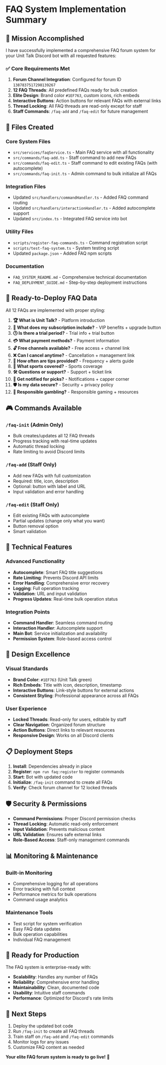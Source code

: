 # FAQ System Implementation Summary

## 🎯 Mission Accomplished

I have successfully implemented a comprehensive FAQ forum system for your Unit Talk Discord bot with all requested features:

### ✅ Core Requirements Met

1. **Forum Channel Integration**: Configured for forum ID `1387837517298139267`
2. **12 FAQ Threads**: All predefined FAQs ready for bulk creation
3. **Elite Design**: Brand color `#1EF763`, custom icons, rich embeds
4. **Interactive Buttons**: Action buttons for relevant FAQs with external links
5. **Thread Locking**: All FAQ threads are read-only except for staff
6. **Staff Commands**: `/faq-add` and `/faq-edit` for future management

## 📁 Files Created

### Core System Files
- `src/services/faqService.ts` - Main FAQ service with all functionality
- `src/commands/faq-add.ts` - Staff command to add new FAQs
- `src/commands/faq-edit.ts` - Staff command to edit existing FAQs (with autocomplete)
- `src/commands/faq-init.ts` - Admin command to bulk initialize all FAQs

### Integration Files
- Updated `src/handlers/commandHandler.ts` - Added FAQ command routing
- Updated `src/handlers/interactionHandler.ts` - Added autocomplete support
- Updated `src/index.ts` - Integrated FAQ service into bot

### Utility Files
- `scripts/register-faq-commands.ts` - Command registration script
- `scripts/test-faq-system.ts` - System testing script
- Updated `package.json` - Added FAQ npm scripts

### Documentation
- `FAQ_SYSTEM_README.md` - Comprehensive technical documentation
- `FAQ_DEPLOYMENT_GUIDE.md` - Step-by-step deployment instructions

## 🚀 Ready-to-Deploy FAQ Data

All 12 FAQs are implemented with proper styling:

1. **🏆 What is Unit Talk?** - Platform introduction
2. **💎 What does my subscription include?** - VIP benefits + upgrade button
3. **🕒 Is there a trial period?** - Trial info + trial button
4. **💳 What payment methods?** - Payment information
5. **🔓 Free channels available?** - Free access + channel link
6. **❌ Can I cancel anytime?** - Cancellation + management link
7. **📅 How often are tips provided?** - Frequency + alerts guide
8. **🏈 What sports covered?** - Sports coverage
9. **🛠️ Questions or support?** - Support + ticket link
10. **🔔 Get notified for picks?** - Notifications + capper corner
11. **🛡️ Is my data secure?** - Security + privacy policy
12. **🧠 Responsible gambling?** - Responsible gaming + resources

## 🎮 Commands Available

### `/faq-init` (Admin Only)
- Bulk creates/updates all 12 FAQ threads
- Progress tracking with real-time updates
- Automatic thread locking
- Rate limiting to avoid Discord limits

### `/faq-add` (Staff Only)
- Add new FAQs with full customization
- Required: title, icon, description
- Optional: button with label and URL
- Input validation and error handling

### `/faq-edit` (Staff Only)
- Edit existing FAQs with autocomplete
- Partial updates (change only what you want)
- Button removal option
- Smart validation

## 🔧 Technical Features

### Advanced Functionality
- **Autocomplete**: Smart FAQ title suggestions
- **Rate Limiting**: Prevents Discord API limits
- **Error Handling**: Comprehensive error recovery
- **Logging**: Full operation tracking
- **Validation**: URL and input validation
- **Progress Updates**: Real-time bulk operation status

### Integration Points
- **Command Handler**: Seamless command routing
- **Interaction Handler**: Autocomplete support
- **Main Bot**: Service initialization and availability
- **Permission System**: Role-based access control

## 🎨 Design Excellence

### Visual Standards
- **Brand Color**: `#1EF763` (Unit Talk green)
- **Rich Embeds**: Title with icon, description, timestamp
- **Interactive Buttons**: Link-style buttons for external actions
- **Consistent Styling**: Professional appearance across all FAQs

### User Experience
- **Locked Threads**: Read-only for users, editable by staff
- **Clear Navigation**: Organized forum structure
- **Action Buttons**: Direct links to relevant resources
- **Responsive Design**: Works on all Discord clients

## 📋 Deployment Steps

1. **Install**: Dependencies already in place
2. **Register**: `npm run faq:register` to register commands
3. **Start**: Bot with updated code
4. **Initialize**: `/faq-init` command to create all FAQs
5. **Verify**: Check forum channel for 12 locked threads

## 🛡️ Security & Permissions

- **Command Permissions**: Proper Discord permission checks
- **Thread Locking**: Automatic read-only enforcement
- **Input Validation**: Prevents malicious content
- **URL Validation**: Ensures safe external links
- **Role-Based Access**: Staff-only management commands

## 📊 Monitoring & Maintenance

### Built-in Monitoring
- Comprehensive logging for all operations
- Error tracking with full context
- Performance metrics for bulk operations
- Command usage analytics

### Maintenance Tools
- Test script for system verification
- Easy FAQ data updates
- Bulk operation capabilities
- Individual FAQ management

## 🎉 Ready for Production

The FAQ system is enterprise-ready with:
- **Scalability**: Handles any number of FAQs
- **Reliability**: Comprehensive error handling
- **Maintainability**: Clean, documented code
- **Usability**: Intuitive staff commands
- **Performance**: Optimized for Discord's rate limits

## 🚀 Next Steps

1. Deploy the updated bot code
2. Run `/faq-init` to create all FAQ threads
3. Train staff on `/faq-add` and `/faq-edit` commands
4. Monitor logs for any issues
5. Customize FAQ content as needed

**Your elite FAQ forum system is ready to go live!** 🎯
